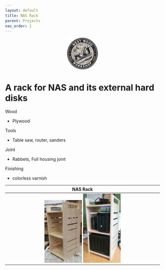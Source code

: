 ```yaml
---
layout: default
title: NAS Rack
parent: Projects
nav_order: 1
---
```

<p align="center"> <img src="../media/www_logo.png" width="20%" height="20%"/> </p>

# A rack for NAS and its external hard disks

Wood
* Plywood

Tools
* Table saw, router, sanders

Joint
* Rabbets, Full housing joint

Finishing
* colorless varnish

|                                                                                                                        NAS Rack                                                                                                                         |
|:-------------------------------------------------------------------------------------------------------------------------------------------------------------------------------------------------------------------------------------------------------:|
| [<img alt="image" height="25%" src="/media/NAS Rack_1.jpg" width="25%"/>](https://garlatti.github.io/media/NAS%20Rack_1.jpg)  [<img alt="image" height="25%" src="/media/NAS Rack.jpg" width="25%"/>](https://garlatti.github.io/media/NAS%20Rack.jpg)  | 

